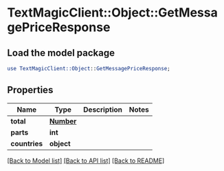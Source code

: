 # TextMagicClient::Object::GetMessagePriceResponse

## Load the model package
```perl
use TextMagicClient::Object::GetMessagePriceResponse;
```

## Properties
Name | Type | Description | Notes
------------ | ------------- | ------------- | -------------
**total** | [**Number**](Number.md) |  | 
**parts** | **int** |  | 
**countries** | **object** |  | 

[[Back to Model list]](../README.md#documentation-for-models) [[Back to API list]](../README.md#documentation-for-api-endpoints) [[Back to README]](../README.md)



